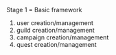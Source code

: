 Stage 1
= Basic framework
1. user creation/management
2. guild creation/management
3. campaign creation/management
4. quest creation/management
